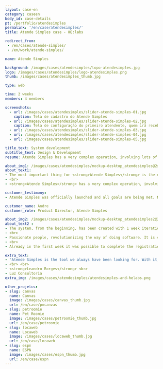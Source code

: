 ```yaml
---
layout: case-en
category: caseen
body_id: case-details
pt: /portfolio/atendesimples
permalink: '/en/case/atendesimples/'
title: Atende Simples case - HE:labs

redirect_from:
 - /en/cases/atende-simples/
 - /en/work/atende-simples/

name: Atende Simples

background: /images/cases/atendesimples/topo-atendesimples.jpg
logo: /images/cases/atendesimples/logo-atendesimples.png
thumb: /images/cases/atendesimples_thumb.jpg

type: web

time: 2 weeks
members: 4 members

screenshots:
  - url: /images/cases/atendesimples/slider-atende-simples-01.jpg
    caption: Tela de cadastro do Atende Simples
  - url: /images/cases/atendesimples/slider-atende-simples-02.jpg
    caption: Tela de configuração do primeiro atendente, quem irá receber a chamada
  - url: /images/cases/atendesimples/slider-atende-simples-03.jpg
  - url: /images/cases/atendesimples/slider-atende-simples-04.jpg
  - url: /images/cases/atendesimples/slider-atende-simples-05.jpg

title_text: System development
subtitle_text: Design & Development
resume: Atende Simples has a very complex operation, involving lots of technologies, companies and systems

about_img1: /images/cases/atendesimples/mockup-desktop_atendesimples@2x.png
about_text1:
- The most important thing for <strong>Atende Simples</strong> is the user experience. Then the price. The value has to be fair and feasible for the targeted customer.
- <br>
- <strong>Atende Simples</strong> has a very complex operation, involving lots of technologies, companies and systems. The voice platform was the responsibility of VoxAge, in São Paulo.

customer_testimony:
- Atende Simples was officially launched and all goals are being met. New opportunities have been identified to help our customers improve their business, and adjustments are released weekly.

customer_name: Andre
customer_role: Product Director, Atende Simples

about_img2: /images/cases/atendesimples/mockup-desktop_atendesimples2@2x.png
about_text2 :
- The system, from the beginning, has been created with 1 week iterations. This is the HE:labs way.
- <br>
- Passionate people, revolutionizing the way of doing software. It is continuous delivery, bringing competitive advantage and innovation.
- <br>
- Already in the first week it was possible to complete the registration of attendants. Every Thursday there was something new to be tested and validated.

extra_text:
- "Atende Simples is the tool we always have been looking for. With it, we can pass a more professional image to the market without losing flexibility in our management incoming customers and for a excellent price!"
- <br> <br>
- <strong>Leandro Borges</strong> <br>
- Luz Consultoria
extra_img: /images/cases/atendesimples/atendesimples-and-helabs.png

other_projetcs:
- slug: canvas
  name: Canvas
  image: /images/cases/canvas_thumb.jpg
  url: /en/case/pmcanvas
- slug: petroomie
  name: Pet Roomie
  image: /images/cases/petroomie_thumb.jpg
  url: /en/case/petroomie
- slug: locaweb
  name: Locaweb
  image: /images/cases/locaweb_thumb.jpg
  url: /en/case/locaweb
- slug: espn
  name: ESPN
  image: /images/cases/espn_thumb.jpg
  url: /en/case/espn
---
```



